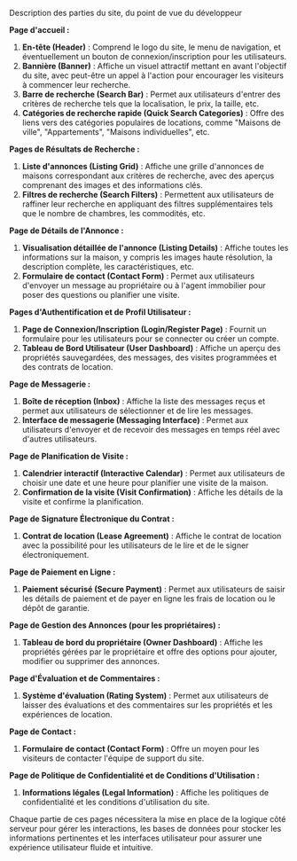 Description des parties du site, du point de vue du développeur 

**Page d'accueil :**
1. **En-tête (Header)** : Comprend le logo du site, le menu de navigation, et éventuellement un bouton de connexion/inscription pour les utilisateurs.
2. **Bannière (Banner)** : Affiche un visuel attractif mettant en avant l'objectif du site, avec peut-être un appel à l'action pour encourager les visiteurs à commencer leur recherche.
3. **Barre de recherche (Search Bar)** : Permet aux utilisateurs d'entrer des critères de recherche tels que la localisation, le prix, la taille, etc.
4. **Catégories de recherche rapide (Quick Search Categories)** : Offre des liens vers des catégories populaires de locations, comme "Maisons de ville", "Appartements", "Maisons individuelles", etc.

**Pages de Résultats de Recherche :**
1. **Liste d'annonces (Listing Grid)** : Affiche une grille d'annonces de maisons correspondant aux critères de recherche, avec des aperçus comprenant des images et des informations clés.
2. **Filtres de recherche (Search Filters)** : Permettent aux utilisateurs de raffiner leur recherche en appliquant des filtres supplémentaires tels que le nombre de chambres, les commodités, etc.

**Page de Détails de l'Annonce :**
1. **Visualisation détaillée de l'annonce (Listing Details)** : Affiche toutes les informations sur la maison, y compris les images haute résolution, la description complète, les caractéristiques, etc.
2. **Formulaire de contact (Contact Form)** : Permet aux utilisateurs d'envoyer un message au propriétaire ou à l'agent immobilier pour poser des questions ou planifier une visite.

**Pages d'Authentification et de Profil Utilisateur :**
1. **Page de Connexion/Inscription (Login/Register Page)** : Fournit un formulaire pour les utilisateurs pour se connecter ou créer un compte.
2. **Tableau de Bord Utilisateur (User Dashboard)** : Affiche un aperçu des propriétés sauvegardées, des messages, des visites programmées et des contrats de location.

**Page de Messagerie :**
1. **Boîte de réception (Inbox)** : Affiche la liste des messages reçus et permet aux utilisateurs de sélectionner et de lire les messages.
2. **Interface de messagerie (Messaging Interface)** : Permet aux utilisateurs d'envoyer et de recevoir des messages en temps réel avec d'autres utilisateurs.

**Page de Planification de Visite :**
1. **Calendrier interactif (Interactive Calendar)** : Permet aux utilisateurs de choisir une date et une heure pour planifier une visite de la maison.
2. **Confirmation de la visite (Visit Confirmation)** : Affiche les détails de la visite et confirme la planification.

**Page de Signature Électronique du Contrat :**
1. **Contrat de location (Lease Agreement)** : Affiche le contrat de location avec la possibilité pour les utilisateurs de le lire et de le signer électroniquement.

**Page de Paiement en Ligne :**
1. **Paiement sécurisé (Secure Payment)** : Permet aux utilisateurs de saisir les détails de paiement et de payer en ligne les frais de location ou le dépôt de garantie.

**Page de Gestion des Annonces (pour les propriétaires) :**
1. **Tableau de bord du propriétaire (Owner Dashboard)** : Affiche les propriétés gérées par le propriétaire et offre des options pour ajouter, modifier ou supprimer des annonces.

**Page d'Évaluation et de Commentaires :**
1. **Système d'évaluation (Rating System)** : Permet aux utilisateurs de laisser des évaluations et des commentaires sur les propriétés et les expériences de location.

**Page de Contact :**
1. **Formulaire de contact (Contact Form)** : Offre un moyen pour les visiteurs de contacter l'équipe de support du site.

**Page de Politique de Confidentialité et de Conditions d'Utilisation :**
1. **Informations légales (Legal Information)** : Affiche les politiques de confidentialité et les conditions d'utilisation du site.

Chaque partie de ces pages nécessitera la mise en place de la logique côté serveur pour gérer les interactions, les bases de données pour stocker les informations pertinentes et les interfaces utilisateur pour assurer une expérience utilisateur fluide et intuitive.